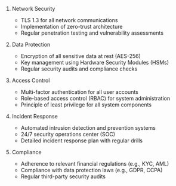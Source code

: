 1. Network Security
   - TLS 1.3 for all network communications
   - Implementation of zero-trust architecture
   - Regular penetration testing and vulnerability assessments

2. Data Protection
   - Encryption of all sensitive data at rest (AES-256)
   - Key management using Hardware Security Modules (HSMs)
   - Regular security audits and compliance checks

3. Access Control
   - Multi-factor authentication for all user accounts
   - Role-based access control (RBAC) for system administration
   - Principle of least privilege for all system components

4. Incident Response
   - Automated intrusion detection and prevention systems
   - 24/7 security operations center (SOC)
   - Detailed incident response plan with regular drills

5. Compliance
   - Adherence to relevant financial regulations (e.g., KYC, AML)
   - Compliance with data protection laws (e.g., GDPR, CCPA)
   - Regular third-party security audits
